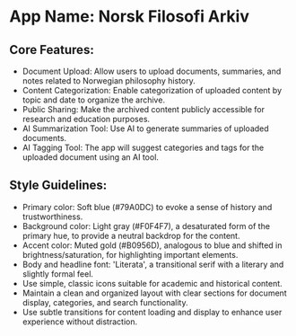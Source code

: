 # **App Name**: Norsk Filosofi Arkiv

## Core Features:

- Document Upload: Allow users to upload documents, summaries, and notes related to Norwegian philosophy history.
- Content Categorization: Enable categorization of uploaded content by topic and date to organize the archive.
- Public Sharing: Make the archived content publicly accessible for research and education purposes.
- AI Summarization Tool: Use AI to generate summaries of uploaded documents.
- AI Tagging Tool: The app will suggest categories and tags for the uploaded document using an AI tool.

## Style Guidelines:

- Primary color: Soft blue (#79A0DC) to evoke a sense of history and trustworthiness.
- Background color: Light gray (#F0F4F7), a desaturated form of the primary hue, to provide a neutral backdrop for the content.
- Accent color: Muted gold (#B0956D), analogous to blue and shifted in brightness/saturation, for highlighting important elements.
- Body and headline font: 'Literata', a transitional serif with a literary and slightly formal feel.
- Use simple, classic icons suitable for academic and historical content.
- Maintain a clean and organized layout with clear sections for document display, categories, and search functionality.
- Use subtle transitions for content loading and display to enhance user experience without distraction.
